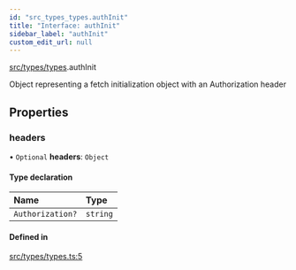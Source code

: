 ```yaml
---
id: "src_types_types.authInit"
title: "Interface: authInit"
sidebar_label: "authInit"
custom_edit_url: null
---
```


[src/types/types](../modules/src_types_types.md).authInit

Object representing a fetch initialization object with an Authorization header

## Properties

### headers

• `Optional` **headers**: `Object`

#### Type declaration

| Name | Type |
| :------ | :------ |
| `Authorization?` | `string` |

#### Defined in

[src/types/types.ts:5](https://github.com/backlineint/decoupled-kit-js/blob/126bbfd/packages/drupal-kit/src/types/types.ts#L5)
